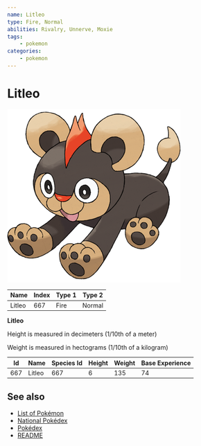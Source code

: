```yaml
---
name: Litleo
type: Fire, Normal
abilities: Rivalry, Unnerve, Moxie
tags:
    - pokemon
categories:
    - pokemon
---
```


# Litleo


![Litleo](images/667.png)

| **Name** | **Index** | **Type 1** | **Type 2** |
|----|----|----|----|
| Litleo | 667 | Fire | Normal  |

**Litleo** 


Height is measured in decimeters (1/10th of a meter)

Weight is measured in hectograms (1/10th of a kilogram)

| **Id** | **Name** | **Species Id** | **Height** | **Weight** | **Base Experience** |
|--------|----------|----------------|------------|------------|---------------------|
| 667 | Litleo | 667 | 6 | 135 | 74 |


## See also

- [List of Pokémon](../pokemon.md)
- [National Pokédex](../national_pokedex.md)
- [Pokédex](../pokedex.md)
- [README](../README.md)
